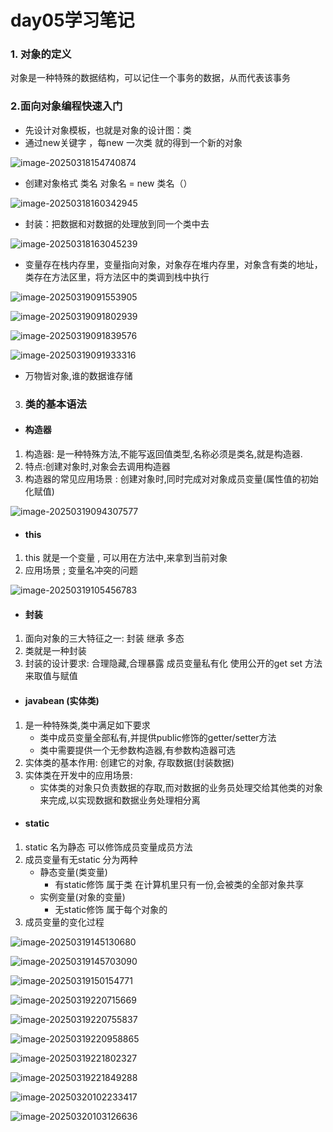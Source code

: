 # day05学习笔记

### 1. 对象的定义

对象是一种特殊的数据结构，可以记住一个事务的数据，从而代表该事务

### 2.面向对象编程快速入门

- 先设计对象模板，也就是对象的设计图：类
- 通过new关键字 ，每new 一次类 就的得到一个新的对象

![image-20250318154740874](assets/image-20250318154740874.png)

- 创建对象格式 类名 对象名 = new 类名（）

 ![image-20250318160342945](assets/image-20250318160342945.png)

- 封装：把数据和对数据的处理放到同一个类中去

![image-20250318163045239](assets/image-20250318163045239.png)

- 变量存在栈内存里，变量指向对象，对象存在堆内存里，对象含有类的地址，类存在方法区里，将方法区中的类调到栈中执行

![image-20250319091553905](assets/image-20250319091553905.png)

![image-20250319091802939](assets/image-20250319091802939.png)

![image-20250319091839576](assets/image-20250319091839576.png)

![image-20250319091933316](assets/image-20250319091933316.png)

- 万物皆对象,谁的数据谁存储 

3. ### 类的基本语法

- #### 构造器

1. 构造器: 是一种特殊方法,不能写返回值类型,名称必须是类名,就是构造器.
2. 特点:创建对象时,对象会去调用构造器
3. 构造器的常见应用场景 : 创建对象时,同时完成对对象成员变量(属性值的初始化赋值)

![image-20250319094307577](assets/image-20250319094307577.png)

- #### this

1. this 就是一个变量 , 可以用在方法中,来拿到当前对象
2. 应用场景 ;  变量名冲突的问题

![image-20250319105456783](assets/image-20250319105456783.png)

- #### 封装

1. 面向对象的三大特征之一: 封装 继承 多态
2. 类就是一种封装
3. 封装的设计要求: 合理隐藏,合理暴露  成员变量私有化 使用公开的get set 方法 来取值与赋值 

- #### javabean (实体类)

1. 是一种特殊类,类中满足如下要求
   - 类中成员变量全部私有,并提供public修饰的getter/setter方法
   - 类中需要提供一个无参数构造器,有参数构造器可选
2. 实体类的基本作用: 创建它的对象, 存取数据(封装数据)
3. 实体类在开发中的应用场景: 
   - 实体类的对象只负责数据的存取,而对数据的业务员处理交给其他类的对象来完成,以实现数据和数据业务处理相分离

- #### static

1. static 名为静态 可以修饰成员变量成员方法
2. 成员变量有无static 分为两种
   - 静态变量(类变量)
     - 有static修饰 属于类 在计算机里只有一份,会被类的全部对象共享
   - 实例变量(对象的变量)
     - 无static修饰 属于每个对象的
3. 成员变量的变化过程

![image-20250319145130680](assets/image-20250319145130680.png)

![image-20250319145703090](assets/image-20250319145703090.png)

![image-20250319150154771](assets/image-20250319150154771.png)

![image-20250319220715669](.\assets\image-20250319220715669.png)

![image-20250319220755837](.\assets\image-20250319220755837.png)

![image-20250319220958865](.\assets\image-20250319220958865.png)

![image-20250319221802327](.\assets\image-20250319221802327.png)

![image-20250319221849288](.\assets\image-20250319221849288.png) 

![image-20250320102233417](assets/image-20250320102233417.png)

![image-20250320103126636](assets/image-20250320103126636.png)